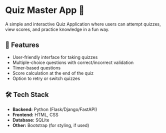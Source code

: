 # Quiz Master App 🎯

A simple and interactive Quiz Application where users can attempt quizzes, view scores, and practice knowledge in a fun way.  

## 🚀 Features
- User-friendly interface for taking quizzes  
- Multiple-choice questions with correct/incorrect validation  
- Timer-based questions  
- Score calculation at the end of the quiz  
- Option to retry or switch quizzes  

## 🛠 Tech Stack
- **Backend:** Python (Flask/Django/FastAPI)  
- **Frontend:** HTML, CSS  
- **Database:** SQLite  
- **Other:** Bootstrap (for styling, if used)  
